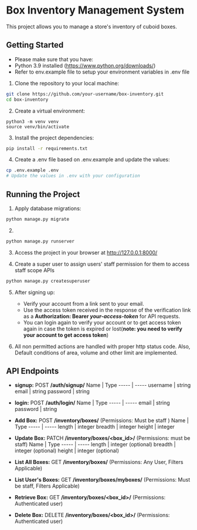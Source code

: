 # Box Inventory Management System

This project allows you to manage a store's inventory of cuboid boxes.

## Getting Started

- Please make sure that you have:
 - Python 3.9 installed (https://www.python.org/downloads/)
 - Refer to env.example file to setup your environment variables in .env file

1. Clone the repository to your local machine:
```bash
git clone https://github.com/your-username/box-inventory.git
cd box-inventory
```

2. Create a virtual environment:
```
python3 -m venv venv
source venv/bin/activate
```

3. Install the project dependencies:
```bash
pip install -r requirements.txt
```

4. Create a .env file based on .env.example and update the values:
```bash
cp .env.example .env
# Update the values in .env with your configuration
```

## Running the Project

1. Apply database migrations:
```bash
python manage.py migrate
```

2. 
```bash
python manage.py runserver
```

3. Access the project in your browser at http://127.0.0.1:8000/

4. Create a super user to assign users' staff permission for them to access staff scope APIs
```bash
python manage.py createsuperuser
```

5. After signing up:
    - Verify your account from a link sent to your email.
    - Use the access token received in the response of the verification link as a **Authorization: Bearer _your-access-token_** for API requests.
    - You can login again to verify your account or to get access token again in case the token is expired or lost(**note: you need to verify your account to get access token**)

6. All non permitted actions are handled with proper http status code. Also, Default conditions of area, volume and other limit are implemented.

## API Endpoints
- **signup:** POST **/auth/signup/**
Name  | Type
----- | -----
username  | string
email  | string
password  | string

- **login:** POST **/auth/login/**
Name  | Type
----- | -----
email  | string
password  | string

- **Add Box:** POST **/inventory/boxes/** (Permissions: Must be staff )
Name  | Type
----- | -----
length  | integer
breadth  | integer
height  | integer

- **Update Box:** PATCH **/inventory/boxes/<box_id>/** (Permissions: must be staff)
Name  | Type
----- | -----
length  | integer (optional)
breadth  | integer (optional)
height  | integer (optional)

- **List All Boxes:** GET **/inventory/boxes/** (Permissions: Any User, Filters Applicable)
- **List User's Boxes:** GET **/inventory/boxes/myboxes/** (Permissions: Must be staff, Filters Applicable)
- **Retrieve Box:** GET **/inventory/boxes/<box_id>/** (Permissions: Authenticated user)
- **Delete Box:** DELETE **/inventory/boxes/<box_id>/** (Permissions: Authenticated user)


